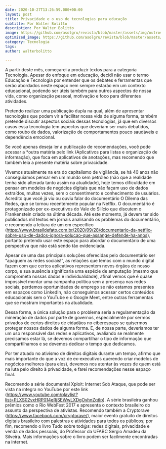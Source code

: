 ```yaml
---
date: 2020-10-27T13:26:59.000+00:00
layout: post
title: Privacidade e o uso de tecnologias para educação
subtitle: Por Walter Bolitto
description: Por Walter Bolitto
image: https://github.com/asolgru/revista/blob/master/assets/img/outros/ed2/pexels-photo-374103.jpeg?raw=true
optimized_image: https://github.com/asolgru/revista/blob/master/assets/img/outros/ed2/pexels-photo-374103.jpeg?raw=true
category: Tecnologia
tags: 
author: walterbolitto

---
```

A partir deste mês, começarei a produzir textos para a categoria Tecnologia. Apesar do enfoque em educação, decidi não usar o termo Educação e Tecnologia por entender que os debates e ferramentas que serão abordados neste espaço nem sempre estarão em um contexto educacional, podendo ser úteis também para outros aspectos de nossa vida, como organização pessoal, motivação e foco para diferentes atividades.

Pretendo realizar uma publicação dupla na qual, além de apresentar tecnologias que podem vir a facilitar nossa vida de alguma forma, também pretende discutir aspectos sociais dessas tecnologias, já que em diversos casos essa tecnologia tem aspectos que deveriam ser mais debatidos, como roubo de dados, valorização de comportamentos pouco saudáveis e dependência emocional.

Se você apenas deseja ler a publicação de recomendações, você pode acessar a *outra matéria pelo link (Aplicativos para listas e organização de informação), que foca em aplicativos de anotações, mas recomendo que também leia a presente matéria sobre privacidade.

Vivemos atualmente na era do capitalismo de vigilância, se há 40 anos não conseguíamos pensar em um mundo sem petróleo (não que a realidade tenha sido alterada tanto assim na atualidade), hoje temos dificuldade em pensar em modelos de negócios digitais que não façam uso de dados extraídos, muitas vezes, sem o consentimento e conhecimento de usuários. Acredito que você já viu ou ouviu falar do documentário O Dilema das Redes, que se tornou recentemente popular na Netflix. O documentário é protagonizado por ex-executivos do Vale do Silício que discutem o Frankenstein criado na última década. Até este momento, já devem ter sido publicados mil textos em jornais analisando os problemas do documentário, e recomendo a leitura de um em específico (https://www.brasildefato.com.br/2020/09/28/documentario-da-netflix-sobre-uso-de-dados-ignora-solucao-que-assange-defende-ha-anos), portanto pretendo usar este espaço para abordar o documentário de uma perspectiva que não está sendo tão evidenciada.

Apesar de uma das principais soluções oferecidas pelo documentário ser “apaguem as redes sociais!”, as relações que temos com o mundo digital fazem com que certos aplicativos representem novos órgãos de nosso corpo, e sua ausência significaria uma espécie de amputação (mesmo que comprometa nossas dados e individualidade), afinal vemos que é quase impossível montar uma campanha política sem a presença nas redes sociais, perdemos oportunidades de emprego se não estamos presentes em espaços como LinkedIn, não conseguimos acessar certos conteúdos educacionais sem o YouTube e o Google Meet, entre outras ferramentas que se mostram importantes na atualidade.

Dessa forma, a única solução para o problema seria a regulamentação da mineração de dados por parte de governos, especialmente por sermos privados de certos direitos de cidadãos no ciberespaço se quisermos proteger nossos dados de alguma forma. E, de nossa parte, deveríamos ter um uso responsável das redes e aplicativos, avaliando se realmente precisamos estar lá, se devemos compartilhar o tipo de informação que compartilhamos e se devemos dedicar o tempo que dedicamos.

Por ter atuado no ativismo de direitos digitais durante um tempo, afirmo que mais importante do que a voz de ex-executivos querendo criar modelos de negócios melhores (para eles), devemos nos atentar às vozes de quem está na luta pelo direito à privacidade, e farei recomendações nesse espaço final.

Recomendo a série documental Xploit: Internet Sob Ataque, que pode ser vista na íntegra no YouTube por este link (https://www.youtube.com/playlist?list=PLXS02vxHRP014eRjSEWwLXDgOvhnZqtlp). A série brasileira ganhou prêmios como o Rio WebFest 2017 e apresenta o contexto brasileiro do assunto da perspectiva de ativistas. Recomendo também a Cryptorave (https://www.facebook.com/cryptorave/), maior evento gratuito de direitos digitais brasileiro com palestras e atividades para todos os públicos; por fim, recomendo o livro Tudo sobre tod@s: redes digitais, privacidade e venda de dados pessoais, do Professor da UFABC Sérgio Amadeu da Silveira. Mais informações sobre o livro podem ser facilmente encontradas na internet.